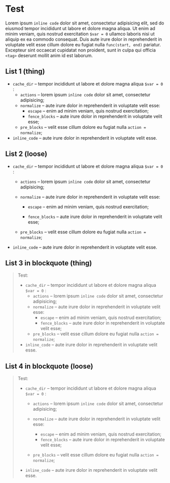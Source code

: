 # Test

Lorem ipsum `inline code` dolor sit amet, consectetur adipisicing elit, sed do eiusmod
tempor incididunt ut labore et dolore magna aliqua. Ut enim ad minim veniam,
quis nostrud exercitation `$var = 0` ullamco laboris nisi ut aliquip ex ea commodo
consequat. Duis aute irure dolor in reprehenderit in voluptate velit esse
cillum dolore eu fugiat nulla `func(start, end)` pariatur. Excepteur sint occaecat cupidatat non
proident, sunt in culpa qui officia `<tag>` deserunt mollit anim id est laborum.

## List 1 (thing)

- `cache_dir` – tempor incididunt ut labore et dolore magna aliqua `$var = 0` :
  - `actions` – lorem ipsum `inline code` dolor sit amet, consectetur adipisicing;
  - `normalize` – aute irure dolor in reprehenderit in voluptate velit esse:
    - `escape` – enim ad minim veniam, quis nostrud exercitation;
    - `fence_blocks` – aute irure dolor in reprehenderit in voluptate velit esse;
  - `pre_blocks` – velit esse cillum dolore eu fugiat nulla `action = normalize`;
- `inline_code` – aute irure dolor in reprehenderit in voluptate velit esse.

## List 2 (loose)

- `cache_dir` – tempor incididunt ut labore et dolore magna aliqua `$var = 0` :

  - `actions` – lorem ipsum `inline code` dolor sit amet, consectetur adipisicing;

  - `normalize` – aute irure dolor in reprehenderit in voluptate velit esse:

    - `escape` – enim ad minim veniam, quis nostrud exercitation;

    - `fence_blocks` – aute irure dolor in reprehenderit in voluptate velit esse;

  - `pre_blocks` – velit esse cillum dolore eu fugiat nulla `action = normalize`;

- `inline_code` – aute irure dolor in reprehenderit in voluptate velit esse.

## List 3 in blockquote (thing)

> Test:
>
> - `cache_dir` – tempor incididunt ut labore et dolore magna aliqua `$var = 0` :
>   - `actions` – lorem ipsum `inline code` dolor sit amet, consectetur adipisicing;
>   - `normalize` – aute irure dolor in reprehenderit in voluptate velit esse:
>     - `escape` – enim ad minim veniam, quis nostrud exercitation;
>     - `fence_blocks` – aute irure dolor in reprehenderit in voluptate velit esse;
>   - `pre_blocks` – velit esse cillum dolore eu fugiat nulla `action = normalize`;
> - `inline_code` – aute irure dolor in reprehenderit in voluptate velit esse.

## List 4 in blockquote (loose)

> Test:
>
> - `cache_dir` – tempor incididunt ut labore et dolore magna aliqua `$var = 0` :
> 
>   - `actions` – lorem ipsum `inline code` dolor sit amet, consectetur adipisicing;
>   - `normalize` – aute irure dolor in reprehenderit in voluptate velit esse:
> 
>     - `escape` – enim ad minim veniam, quis nostrud exercitation;
>     - `fence_blocks` – aute irure dolor in reprehenderit in voluptate velit esse;
>   - `pre_blocks` – velit esse cillum dolore eu fugiat nulla `action = normalize`;
> - `inline_code` – aute irure dolor in reprehenderit in voluptate velit esse.
